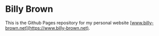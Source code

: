 # Billy Brown

This is the Github Pages repository for my personal website [www.billy-brown.net](https://www.billy-brown.net).

